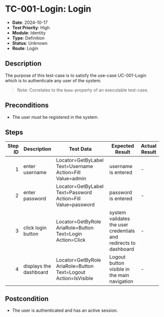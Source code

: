 # TC-001-Login: Login

- **Date**: 2024-10-17
- **Test Priority**: High
- **Module**: Identity
- **Type**: Definition
- **Status**: Unknown
- **Route**: Login

## Description

The purpose of this test-case is to satisfy the use-case UC-001-Login which is to authenticate any user of the system.

> Note: Correlates to the `Name`-property of an executable test-case.

## Preconditions

- The user must be registered in the system.

## Steps

<!-- STEPS:BEGIN -->
| Step ID | Description            | Test Data                                                      | Expected Result                                                  | Actual Result |
| -------:| ---------------------- | -------------------------------------------------------------- | ---------------------------------------------------------------- | ------------- |
| 1       | enter username         | Locator=GetByLabel Text=Username Action=Fill Value=admin       | username is entered                                              | -             |
| 2       | enter password         | Locator=GetByLabel Text=Password Action=Fill Value=password    | password is entered                                              | -             |
| 3       | click login button     | Locator=GetByRole AriaRole=Button Text=Login Action=Click      | system validates the user credentials and redirects to dashboard | -             |
| 4       | displays the dashboard | Locator=GetByRole AriaRole=Button Text=Logout Action=IsVisible | Logout button visible in the main navigation                     | -             |
<!-- STEPS:END -->

## Postcondition

- The user is authenticated and has an active session.
